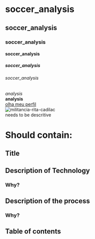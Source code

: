 # soccer_analysis
## soccer_analysis
### soccer_analysis
#### soccer_analysis
##### soccer_analysis
###### soccer_analysis
*analysis*\
**analysis**\
[olha meu perfil](https://github.com/Lightw00d/)\
![militancia-rita-cadilac](https://github.com/user-attachments/assets/1ee4dc56-6b0b-431f-971e-7e8f7e28b95e)\
needs to be descritive

# Should contain:
## Title
## Description of Technology
### Why?
## Description of the process
### Why?
## Table of contents
